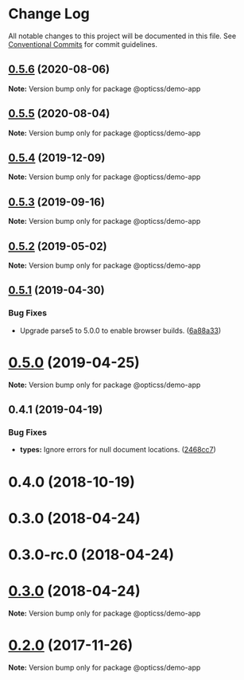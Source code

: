 # Change Log

All notable changes to this project will be documented in this file.
See [Conventional Commits](https://conventionalcommits.org) for commit guidelines.

## [0.5.6](https://github.com/linkedin/opticss/compare/@opticss/demo-app@0.5.5...@opticss/demo-app@0.5.6) (2020-08-06)

**Note:** Version bump only for package @opticss/demo-app





## [0.5.5](https://github.com/linkedin/opticss/compare/@opticss/demo-app@0.5.4...@opticss/demo-app@0.5.5) (2020-08-04)

**Note:** Version bump only for package @opticss/demo-app





## [0.5.4](https://github.com/linkedin/opticss/compare/@opticss/demo-app@0.5.3...@opticss/demo-app@0.5.4) (2019-12-09)

**Note:** Version bump only for package @opticss/demo-app





## [0.5.3](https://github.com/linkedin/opticss/compare/@opticss/demo-app@0.5.2...@opticss/demo-app@0.5.3) (2019-09-16)

**Note:** Version bump only for package @opticss/demo-app





## [0.5.2](https://github.com/linkedin/opticss/compare/@opticss/demo-app@0.5.1...@opticss/demo-app@0.5.2) (2019-05-02)

**Note:** Version bump only for package @opticss/demo-app





## [0.5.1](https://github.com/linkedin/opticss/compare/@opticss/demo-app@0.5.0...@opticss/demo-app@0.5.1) (2019-04-30)


### Bug Fixes

* Upgrade parse5 to 5.0.0 to enable browser builds. ([6a88a33](https://github.com/linkedin/opticss/commit/6a88a33))





# [0.5.0](https://github.com/linkedin/opticss/compare/@opticss/demo-app@0.4.1...@opticss/demo-app@0.5.0) (2019-04-25)

**Note:** Version bump only for package @opticss/demo-app





## 0.4.1 (2019-04-19)


### Bug Fixes

* **types:** Ignore errors for null document locations. ([2468cc7](https://github.com/linkedin/opticss/commit/2468cc7))



# 0.4.0 (2018-10-19)



# 0.3.0 (2018-04-24)



# 0.3.0-rc.0 (2018-04-24)





<a name="0.3.0"></a>
# [0.3.0](https://github.com/linkedin/opticss/compare/v0.3.0-rc.0...v0.3.0) (2018-04-24)

**Note:** Version bump only for package @opticss/demo-app





<a name="0.2.0"></a>
# [0.2.0](https://github.com/linkedin/opticss/compare/v0.1.1...v0.2.0) (2017-11-26)




**Note:** Version bump only for package @opticss/demo-app

